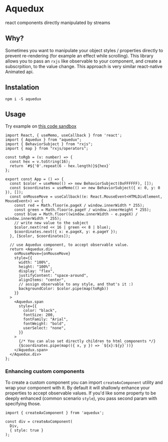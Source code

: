 # Aquedux
react components directly manipulated by streams

## Why?

Sometimes you want to manipulate your object styles / properties directly to prevent re-rendering (for example an effect while scrolling).
This library allows you to pass an `rxjs` like observable to your component, and create a subscrpition, to the value change.
This approach is very similar react-native Animated api.

## Instalation

```
npm i -S aquedux
```

## Usage

Try example on [this code sandbox](https://codesandbox.io/s/aquedux-mouse-move-example-799s5)

```
import React, { useMemo, useCallback } from 'react';
import { Aquedux } from "aquedux";
import { BehaviorSubject } from "rxjs";
import { map } from "rxjs/operators";

const toRgb = (v: number) => {
  const hex = v.toString(16);
  return `#${'0'.repeat(6 - hex.length)}${hex}`
};

export const App = () => {
  const $color = useMemo(() => new BehaviorSubject(0xFFFFFF), []);
  const $coordinates = useMemo(() => new BehaviorSubject({ x: 0, y: 0 }), []);
  const onMouseMove = useCallback((e: React.MouseEvent<HTMLDivElement, MouseEvent>) => {
    const red = Math.floor(e.pageX / window.innerWidth * 255);
    const green = Math.floor(e.pageY / window.innerHeight * 255);
    const blue = Math.floor((window.innerWidth - e.pageX) / window.innerWidth * 255);
    // write new value to the subject
    $color.next(red << 16 | green << 8 | blue);
    $coordinates.next({ x: e.pageX, y: e.pageY });
  }, [$color, $coordinates]);

  // use Aquedux component, to accept observable value.
  return <Aquedux.div
    onMouseMove={onMouseMove}
    style={{
      width: "100%",
      height: "100%",
      display: "flex",
      justifyContent: "space-around",
      alignItems: "center",
      // assign observable to any style, and that's it :)
      backgroundColor: $color.pipe(map(toRgb))
    }}
  >
    <Aquedux.span
      style={{
        color: "black",
        fontSize: 200,
        fontFamily: "Arial",
        fontWeight: "bold",
        userSelect: "none",
      }}
    >
      {/* You can also set directly children to html components */}
      {$coordinates.pipe(map(({ x, y }) => `${x}:${y}`))}
    </Aquedux.span>
  </Aquedux.div>
};
```

### Enhancing custom components

To create a custom component you can import `createAxComponent` utility and wrap your component with it. By default it will shallowly enhance your properties to accept observable values. If you'd like some property to be deeply enhanced (common scenario `style`), you pass second param with specifying those.

```
import { createAxComponent } from 'aquedux';

const div = createAxComponent(
  Div,
  { style: true }
);
```
